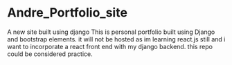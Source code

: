 # Andre_Portfolio_site
A new site built using django
This is personal portfolio built using Django and bootstrap elements. it will not be hosted as im learning react.js still 
and i want to incorporate a react front end with my django backend.
this repo could be considered practice.
